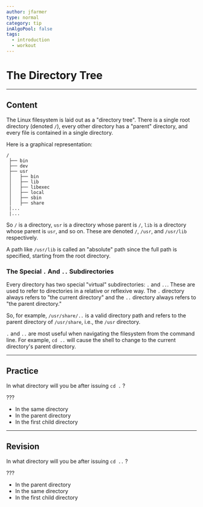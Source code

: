 ```yaml
---
author: jfarmer
type: normal
category: tip
inAlgoPool: false
tags:
  - introduction
  - workout
---
```


# The Directory Tree


---

## Content

The Linux filesystem is laid out as a "directory tree".  There is a single root directory (denoted `/`), every other directory has a "parent" directory, and every file is contained in a single directory.

Here is a graphical representation:

```plain-text
/
 ├── bin
 ├── dev
 ├── usr
 │   ├── bin
 │   ├── lib
 │   ├── libexec
 │   ├── local
 │   ├── sbin
 │   ├── share
 |...
 |...
```

So `/` is a directory, `usr` is a directory whose parent is `/`, `lib` is a directory whose parent is `usr`, and so on.  These are denoted `/`, `/usr`, and `/usr/lib` respectively.

A path like `/usr/lib` is called an "absolute" path since the full path is specified, starting from the root directory.

### The Special `.` And `..` Subdirectories

Every directory has two special "virtual" subdirectories: `.` and `..`.  These are used to refer to directories in a relative or reflexive way.  The `.` directory always refers to "the current directory" and the `..` directory always refers to "the parent directory."

So, for example, `/usr/share/..` is a valid directory path and refers to the parent directory of `/usr/share`, i.e., the `/usr` directory.

`.` and `..` are most useful when navigating the filesystem from the command line.  For example, `cd ..` will cause the shell to change to the current directory's parent directory.


---

## Practice

In what directory will you be after issuing `cd .` ?

???

* In the same directory
* In the parent directory
* In the first child directory


---

## Revision

In what directory will you be after issuing `cd ..` ?

???

* In the parent directory
* In the same directory
* In the first child directory
